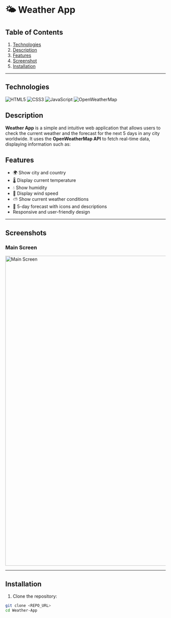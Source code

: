 # 🌤️ Weather App

## Table of Contents

1. [Technologies](#technologies)
2. [Description](#description)
3. [Features](#features)
4. [Screenshot](#screenshot)
5. [Installation](#installation)


---

## Technologies

![HTML5](https://img.shields.io/badge/HTML5-E34F26?logo=html5&logoColor=white)
![CSS3](https://img.shields.io/badge/CSS3-1572B6?logo=css3&logoColor=white)
![JavaScript](https://img.shields.io/badge/JavaScript-F7DF1E?logo=javascript&logoColor=black)
![OpenWeatherMap](https://img.shields.io/badge/OpenWeatherMap-03A9F4?logo=openweathermap&logoColor=white)


## Description
**Weather App** is a simple and intuitive web application that allows users to check the current weather and the forecast for the next 5 days in any city worldwide. It uses the **OpenWeatherMap API** to fetch real-time data, displaying information such as:

## Features

- 🌍 Show city and country  
- 🌡️ Display current temperature  
- 💧 Show humidity  
- 💨 Display wind speed  
- ⛅ Show current weather conditions  
- 📅 5-day forecast with icons and descriptions  
- Responsive and user-friendly design  

---

## Screenshots

### Main Screen

<img width="1904" height="970" alt="Main Screen" src="https://github.com/user-attachments/assets/2536c7b4-b13c-4a74-bdcf-8488bbc5fd2c" />

---

## Installation

1. Clone the repository:
```bash
git clone <REPO_URL>
cd Weather-App
